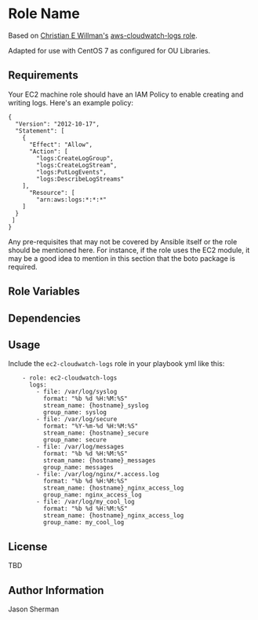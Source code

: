 Role Name
=========

Based on
[Christian E Willman's](https://github.com/christianewillman)
[aws-cloudwatch-logs role](https://github.com/christianewillman/ansible-aws-cloudwatch-logs).

Adapted for use with CentOS 7 as configured for OU Libraries.

Requirements
------------


Your EC2 machine role should have an IAM Policy to enable creating and writing logs. Here's an example policy:
```
{
  "Version": "2012-10-17",
  "Statement": [
    {
      "Effect": "Allow",
      "Action": [
        "logs:CreateLogGroup",
        "logs:CreateLogStream",
        "logs:PutLogEvents",
        "logs:DescribeLogStreams"
    ],
      "Resource": [
        "arn:aws:logs:*:*:*"
    ]
  }
 ]
}
```
Any pre-requisites that may not be covered by Ansible itself or the role should be mentioned here. For instance, if the role uses the EC2 module, it may be a good idea to mention in this section that the boto package is required.

Role Variables
--------------


Dependencies
------------


Usage
----------------

Include the `ec2-cloudwatch-logs` role in your playbook yml like this:
```
    - role: ec2-cloudwatch-logs
      logs:
        - file: /var/log/syslog
          format: "%b %d %H:%M:%S"
          stream_name: {hostname}_syslog
          group_name: syslog
        - file: /var/log/secure
          format: "%Y-%m-%d %H:%M:%S"
          stream_name: {hostname}_secure
          group_name: secure
        - file: /var/log/messages
          format: "%b %d %H:%M:%S"
          stream_name: {hostname}_messages
          group_name: messages
        - file: /var/log/nginx/*.access.log
          format: "%b %d %H:%M:%S"
          stream_name: {hostname}_nginx_access_log
          group_name: nginx_access_log
        - file: /var/log/my_cool_log
          format: "%b %d %H:%M:%S"
          stream_name: {hostname}_nginx_access_log
          group_name: my_cool_log
```

License
-------

TBD

Author Information
------------------

Jason Sherman
